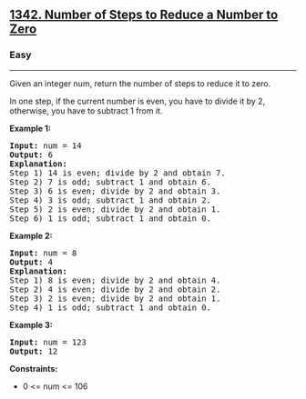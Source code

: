 <h2><a href="https://leetcode.com/problems/number-of-steps-to-reduce-a-number-to-zero/description/">1342. Number of Steps to Reduce a Number to Zero</a></h2>
<h3>Easy</h3>
<hr>
<p>Given an integer num, return the number of steps to reduce it to zero.</p>
<p>In one step, if the current number is even, you have to divide it by 2, otherwise, you have to subtract 1 from it.</p>
<p><strong>Example 1:</strong></p>
<pre>
<strong>Input:</strong> num = 14
<strong>Output:</strong> 6
<strong>Explanation:</strong> 
Step 1) 14 is even; divide by 2 and obtain 7. 
Step 2) 7 is odd; subtract 1 and obtain 6.
Step 3) 6 is even; divide by 2 and obtain 3. 
Step 4) 3 is odd; subtract 1 and obtain 2. 
Step 5) 2 is even; divide by 2 and obtain 1. 
Step 6) 1 is odd; subtract 1 and obtain 0.
</pre>
<p><strong>Example 2:</strong></p>
<pre>
<strong>Input:</strong> num = 8
<strong>Output:</strong> 4
<strong>Explanation:</strong> 
Step 1) 8 is even; divide by 2 and obtain 4. 
Step 2) 4 is even; divide by 2 and obtain 2. 
Step 3) 2 is even; divide by 2 and obtain 1. 
Step 4) 1 is odd; subtract 1 and obtain 0.
</pre>
<p><strong>Example 3:</strong></p>
<pre>
<strong>Input:</strong> num = 123
<strong>Output:</strong> 12
</pre>
<p><strong>Constraints:</strong></p>
<ul>
  <li>0 <= num <= 106</li>
</ul>
